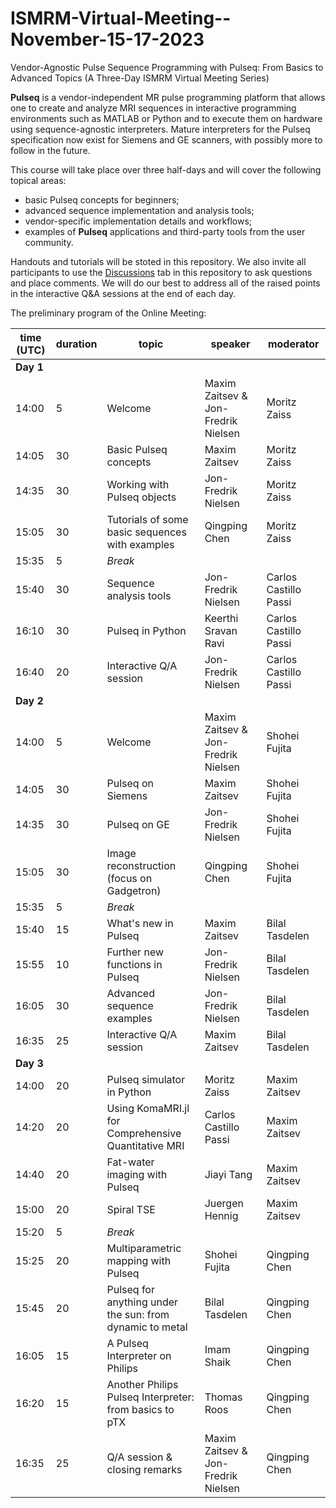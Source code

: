 # ISMRM-Virtual-Meeting--November-15-17-2023
Vendor-Agnostic Pulse Sequence Programming with Pulseq: From Basics to Advanced Topics (A Three-Day ISMRM Virtual Meeting Series)

**Pulseq** is a vendor-independent MR pulse programming platform that allows one to create and analyze MRI sequences in interactive programming environments such as MATLAB or Python and to execute them on hardware using sequence-agnostic interpreters. Mature interpreters for the Pulseq specification now exist for Siemens and GE scanners, with possibly more to follow in the future.

This course will take place over three half-days and will cover the following topical areas:
  * basic Pulseq concepts for beginners;
  * advanced sequence implementation and analysis tools;
  * vendor-specific implementation details and workflows;
  * examples of **Pulseq** applications and third-party tools from the user community.

Handouts and tutorials will be stoted in this repository. We also invite all participants to use the  [Discussions](https://github.com/pulseq/ISMRM-Virtual-Meeting--November-15-17-2023/discussions) tab in this repository to ask questions and place comments. We will do our best to address all of the raised points in the interactive Q&A sessions at the end of each day.

The preliminary program of the Online Meeting: 

|time (UTC)|duration|topic                                                   |speaker                            |moderator            |
|----------|--------|--------------------------------------------------------|-----------------------------------|---------------------|
|**Day 1** |        |                                                        |                                   |                     |
|14:00     |5       |Welcome                                                 |Maxim Zaitsev & Jon-Fredrik Nielsen|Moritz Zaiss         |
|14:05     |30      |Basic Pulseq concepts                                   |Maxim Zaitsev                      |Moritz Zaiss         |
|14:35     |30      |Working with Pulseq objects                             |Jon-Fredrik Nielsen                |Moritz Zaiss         |
|15:05     |30      |Tutorials of some basic sequences with examples         |Qingping Chen                      |Moritz Zaiss         |
|15:35     |5       |*Break*                                                 |                                   |                     |
|15:40     |30      |Sequence analysis tools                                 |Jon-Fredrik Nielsen                |Carlos Castillo Passi|
|16:10     |30      |Pulseq in Python                                        |Keerthi Sravan Ravi                |Carlos Castillo Passi|
|16:40     |20      |Interactive Q/A session                                 |Jon-Fredrik Nielsen                |Carlos Castillo Passi|
|**Day 2** |        |                                                        |                                   |                     |
|14:00     |5       |Welcome                                                 |Maxim Zaitsev & Jon-Fredrik Nielsen|Shohei Fujita        |
|14:05     |30      |Pulseq on Siemens                                       |Maxim Zaitsev                      |Shohei Fujita        |
|14:35     |30      |Pulseq on GE                                            |Jon-Fredrik Nielsen                |Shohei Fujita        |
|15:05     |30      |Image reconstruction (focus on Gadgetron)               |Qingping Chen                      |Shohei Fujita        |
|15:35     |5       |*Break*                                                 |                                   |                     |
|15:40     |15      |What's new in Pulseq                                    |Maxim Zaitsev                      |Bilal Tasdelen       |
|15:55     |10      |Further new functions in Pulseq                         |Jon-Fredrik Nielsen                |Bilal Tasdelen       |
|16:05     |30      |Advanced sequence examples                              |Jon-Fredrik Nielsen                |Bilal Tasdelen       |
|16:35     |25      |Interactive Q/A session                                 |Maxim Zaitsev                      |Bilal Tasdelen       |
|**Day 3** |        |                                                        |                                   |                     |
|14:00     |20      |Pulseq simulator in Python                              |Moritz Zaiss                       |Maxim Zaitsev        |
|14:20     |20      |Using KomaMRI.jl for Comprehensive Quantitative MRI     |Carlos Castillo Passi              |Maxim Zaitsev        |
|14:40     |20      |Fat-water imaging with Pulseq                           |Jiayi Tang                         |Maxim Zaitsev        |
|15:00     |20      |Spiral TSE                                              |Juergen Hennig                     |Maxim Zaitsev        |
|15:20     |5       |*Break*                                                 |                                   |                     |
|15:25     |20      |Multiparametric mapping with Pulseq                     |Shohei Fujita                      |Qingping Chen        |
|15:45     |20      |Pulseq for anything under the sun: from dynamic to metal|Bilal Tasdelen                     |Qingping Chen        |
|16:05     |15      |A Pulseq Interpreter on Philips                         |Imam Shaik                         |Qingping Chen        |
|16:20     |15      |Another Philips Pulseq Interpreter: from basics to pTX  |Thomas Roos                        |Qingping Chen        |
|16:35     |25      |Q/A session & closing remarks                           |Maxim Zaitsev & Jon-Fredrik Nielsen|Qingping Chen        |
